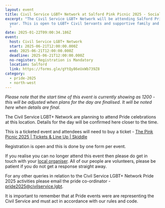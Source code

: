 ```yaml
---
layout: event
title: Civil Service LGBT+ Network at Salford Pink Picnic 2025 - Social
excerpt: "The Civil Service LGBT+ Network will be attending Salford Pride this
  year. This is open to LGBT+ Civil Servants and supportive family and friends.
  "
date: 2025-01-22T09:00:34.186Z
event:
  host: Civil Service LGBT+ Network
  start: 2025-06-21T12:00:00.000Z
  end: 2025-06-21T12:00:00.000Z
  deadline: 2025-06-21T12:00:00.000Z
  no-register: Registration is Mandatory
  location: Salford
  link: https://forms.gle/gYtQy86eUxWb739Z8
category:
  - pride-2025
  - north-west
---
```

*P﻿lease note that the start time of this event is currently showing as 1200 - this will be adjusted when plans for the day are finalised. It will be noted here when details are final.*

The Civil Service LGBT+ Network are planning to attend Pride celebrations at this location. Details for the day will be confirmed here closer to the time. 

T﻿his is a ticketed event and attendees will need to buy a ticket - [The Pink Picnic 2025 | Tickets & Line Up | Skiddle](https://www.skiddle.com/festivals/the-pink-picnic/)

Registration is open and this is done by one form per event.

I﻿f you realise you can no longer attend this event then please do get in touch with your [local organiser](https://www.civilservice.lgbt/team/). All of our people are volunteers, please be patient if you do not get a response straight away. 

F﻿or any other queries in relation to the Civil Service LGBT+ Network Pride 2025 activities please email the pride co-ordinator - [pride2025@civilservice.lgbt](mailto:pride2025@civilservice.lgbt).

I﻿t is important to remember that at Pride events were are representing the Civil Service and must act in accordance with our rules and code.